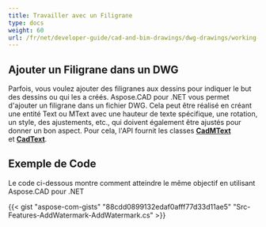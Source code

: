 ```yaml
---
title: Travailler avec un Filigrane
type: docs
weight: 60
url: /fr/net/developer-guide/cad-and-bim-drawings/dwg-drawings/working-with-watermark/
---
```


## **Ajouter un Filigrane dans un DWG**

Parfois, vous voulez ajouter des filigranes aux dessins pour indiquer le but des dessins ou qui les a créés. Aspose.CAD pour .NET vous permet d'ajouter un filigrane dans un fichier DWG. Cela peut être réalisé en créant une entité Text ou MText avec une hauteur de texte spécifique, une rotation, un style, des ajustements, etc., qui doivent également être ajustés pour donner un bon aspect. Pour cela, l'API fournit les classes [**CadMText**](https://reference.aspose.com/cad/net/aspose.cad.fileformats.cad.cadobjects/cadmtext) et [**CadText**](https://reference.aspose.com/cad/net/aspose.cad.fileformats.cad.cadobjects/cadtext).

## Exemple de Code

Le code ci-dessous montre comment atteindre le même objectif en utilisant Aspose.CAD pour .NET

{{< gist "aspose-com-gists" "88cdd0899132edaf0afff77d33d11ae5" "Src-Features-AddWatermark-AddWatermark.cs" >}}
